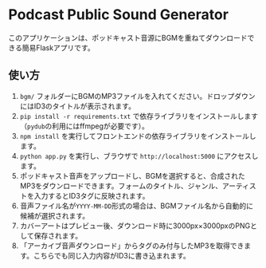 # Podcast Public Sound Generator

このアプリケーションは、ポッドキャスト音源にBGMを重ねてダウンロードできる簡易Flaskアプリです。

## 使い方
1. `bgm/` フォルダーにBGMのMP3ファイルを入れてください。ドロップダウンにはID3のタイトルが表示されます。
2. `pip install -r requirements.txt` で依存ライブラリをインストールします（`pydub`の利用にはffmpegが必要です）。
3. `npm install` を実行してフロントエンドの依存ライブラリをインストールします。
4. `python app.py` を実行し、ブラウザで `http://localhost:5000` にアクセスします。
5. ポッドキャスト音声をアップロードし、BGMを選択すると、合成されたMP3をダウンロードできます。フォームのタイトル、ジャンル、アーティストを入力するとID3タグに反映されます。
6. 音声ファイル名が`YYYY-MM-DD`形式の場合は、BGMファイル名から自動的に候補が選択されます。
7. カバーアートはプレビュー後、ダウンロード時に3000px×3000pxのPNGとして保存されます。
8. 「アーカイブ音声ダウンロード」からタグのみ付与したMP3を取得できます。こちらでも同じ入力内容がID3に書き込まれます。
